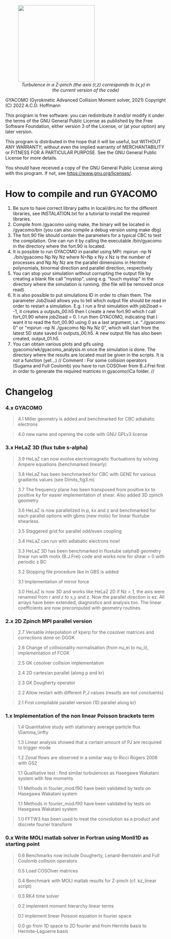 <figure>
<img src="https://c4scdn.ch/file/data/7a6vpqgtfcxtwhkpd4hu/PHID-FILE-wlsgn3omnbfilbqnzsvb/ezgif-2-ebfac79eeb26.gif" width="240">
<figcaption align = "center">
<i>Turbulence in a Z-pinch (the axis (r,z) corresponds to (x,y) in the current version of the code)</i>
</figcaption>
</figure>

GYACOMO (Gyrokinetic Advanced Collision Moment solver, 2021)
Copyright (C) 2022  A.C.D. Hoffmann

This program is free software: you can redistribute it and/or modify
it under the terms of the GNU General Public License as published by
the Free Software Foundation, either version 3 of the License, or
(at your option) any later version.

This program is distributed in the hope that it will be useful,
but WITHOUT ANY WARRANTY; without even the implied warranty of
MERCHANTABILITY or FITNESS FOR A PARTICULAR PURPOSE.  See the
GNU General Public License for more details.

You should have received a copy of the GNU General Public License
along with this program.  If not, see <https://www.gnu.org/licenses/>.

# How to compile and run GYACOMO

1. Be sure to have correct library paths in local/dirs.inc for the different libraries, see INSTALATION.txt for a tutorial to install the required libraries.
2. Compile from /gyacomo using make, the binary will be located in /gyacomo/bin (you can also compile a debug version using make dbg)
4. The fort.90 file should contain the parameters for a typical CBC to test the compilation. One can run it by calling the executable /bin/gyacomo in the directory where the fort.90 is located.
5. It is possible to run GYACOMO in parallel using MPI: mpirun -np N ./bin/gyacomo Np Ny Nz where N=Np x Ny x Nz is the number of processes and Np Ny Nz are the parallel dimensions in Hermite polynomials, binormal direction and parallel direction, respectively
6. You can stop your simulation without corrupting the output file by creating a blank file call "mystop", using e.g. "touch mystop" in the directory where the simulation is running. (the file will be removed once read)
7. It is also possible to put simulations ID in order to chain them. The parameter Job2load allows you to tell which output file should be read in order to restart a simulation. E.g. I run a first simulation with job2load = -1, it creates a outputs_00.h5 then I create a new fort.90 which I call fort_01.90 where job2load = 0. I run then GYACOMO, indicating that I want it to read the fort_00.90 using 0 as a last argument, i.e. "./gyacomo 0" or "mpirun -np N ./gyacomo Np Ny Nz 0", which will start from the latest 5D state saved in outputs_00.h5. A new output file has also been created, output_01.h5.
8. You can obtain various plots and gifs using gyacomo/wk/gyacomo_analysis.m once the simulation is done. The directory where the results are located must be given in the scripts. It is not a function (yet...)
// Comment : For some collision operators (Sugama and Full Coulomb) you have to run COSOlver from B.J.Frei first in order to generate the required matrices in gyacomo/iCa folder. //



# Changelog

### 4.x GYACOMO

>4.1 Miller geometry is added and benchmarked for CBC adiabatic electrons

>4.0 new name and opening the code with GNU GPLv3 license

### 3.x HeLaZ 3D (flux tube s-alpha)

>3.9 HeLaZ can now evolve electromagnetic fluctuations by solving Ampere equations (benchmarked linearly)

>3.8 HeLaZ has been benchmarked for CBC with GENE for various gradients values (see Dimits_fig3.m)

>3.7 The frequency plane has been transposed from positive kx to positive ky for easier implementation of shear. Also added 3D zpinch geometry

>3.6 HeLaZ is now parallelized in p, kx and z and benchmarked for each parallel options with gbms (new molix) for linear fluxtube shearless.

>3.5 Staggered grid for parallel odd/even coupling

>3.4 HeLaZ can run with adiabatic electrons now!

>3.3 HeLaZ 3D has been benchmarked in fluxtube salphaB geometry linear run with molix (B.J.Frei) code and works now for shear = 0 with periodic z BC

>3.2 Stopping file procedure like in GBS is added

>3.1 Implementation of mirror force

>3.0 HeLaZ is now 3D and works like HeLaZ 2D if Nz = 1, the axis were renamed from r and z  to x,y and z. Now the parallel direction is ez. All arrays have been extended, diagnostics and analysis too. The linear coefficients are now precomputed with geometry routines.

### 2.x 2D Zpinch MPI parallel version

>2.7 Versatile interpolation of kperp for the cosolver matrices and corrections done on DGGK

>2.6 Change of collisionality normalisation (from nu_ei to nu_ii), implementation of FCGK

>2.5 GK cosolver collision implementation

>2.4 2D cartesian parallel (along p and kr)

>2.3 GK Dougherty operator

>2.2 Allow restart with different P,J values (results are not concluents)

>2.1 First compilable parallel version (1D parallel along kr)

### 1.x Implementation of the non linear Poisson brackets term

>1.4 Quantitative study with stationary average particle flux \Gamma_\infty

>1.3 Linear analysis showed that a certain amount of PJ are recquired to trigger mode

>1.2 Zonal flows are observed in a similar way to Ricci Rogers 2006 with GS2

>1.1 Qualitative test : find similar turbulences as Hasegawa Wakatani system with few moments

>1.1 Methods in fourier_mod.f90 have been validated by tests on Hasegawa Wakatani system

>1.1 Methods in fourier_mod.f90 have been validated by tests on Hasegawa Wakatani system

>1.0 FFTW3 has been used to treat the convolution as a product and discrete fourier transform

### 0.x Write MOLI matlab solver in Fortran using Monli1D as starting point

>0.6 Benchmarks now include Dougherty, Lenard-Bernstein and Full Coulomb collision operators

>0.5 Load COSOlver matrices

>0.4 Benchmark with MOLI matlab results for Z-pinch (cf. kz_linear script)

>0.3 RK4 time solver

>0.2 implement moment hierarchy linear terms

>0.1 implement linear Poisson equation in fourier space

>0.0 go from 1D space to 2D fourier and from Hermite basis to Hermite-Laguerre basis
